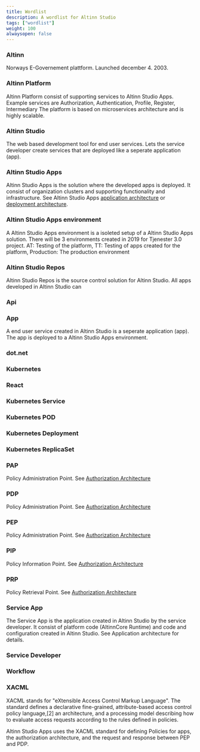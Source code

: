 ```yaml
---
title: Wordlist
description: A wordlist for Altinn Studio
tags: ["wordlist"]
weight: 100
alwaysopen: false
---
```


### Altinn
Norways E-Governement plattform. Launched december 4. 2003.

### Altinn Platform
Altinn Platform consist of supporting services to Altinn Studio Apps.
Example services are Authorization, Authentication, Profile, Register, Intermediary
The platform is based on microservices architecture and is highly scalable. 

### Altinn Studio
The web based development tool for end user services. 
Lets the service developer create services that are deployed like a seperate application (app). 

### Altinn Studio Apps
Altinn Studio Apps is the solution where the developed apps is deployed.
It consist of organization clusters and supporting functionality and infrastructure.
 See Altinn Studio Apps [application architecture](/architecture/application/altinn-studio-apps/) or [deployment architecture](/architecture/deployment/altinn-studio-apps/).

### Altinn Studio Apps environment
A Altinn Studio Apps environment is a isoleted setup of a Altinn Studio Apps solution. There will be 3 environments created
in 2019 for Tjenester 3.0 project.  AT: Testing of the platform, TT: Testing of apps created for the platform, Production: The production environment

### Altinn Studio Repos
Altinn Studio Repos is the source control solution for Altinn Studio. All apps developed in Altinn Studio can 


### Api

### App
A end user service created in Altinn Studio is a seperate application (app). 
The app is deployed to a Altinn Studio Apps environment.

### dot.net 

### Kubernetes

### React

### Kubernetes Service

### Kubernetes POD

### Kubernetes Deployment

### Kubernetes ReplicaSet

### PAP
Policy Administration Point. See [Authorization Architecture](/architecture/security/authorization/altinn-studio-apps/)

### PDP 
Policy Administration Point. See [Authorization Architecture](/architecture/security/authorization/altinn-studio-apps/)

### PEP
Policy Administration Point. See [Authorization Architecture](/architecture/security/authorization/altinn-studio-apps/)

### PIP
Policy Information Point. See [Authorization Architecture](/architecture/security/authorization/altinn-studio-apps/)

### PRP
Policy Retrieval Point. See [Authorization Architecture](/architecture/security/authorization/altinn-studio-apps/)

### Service App
The Service App is the application created in Altinn Studio by the service
developer. It consist of platform code (AltinnCore Runtime) and code and 
configuration created in Altinn Studio. 
See Application architecture for details. 

### Service Developer


### Workflow


### XACML
XACML stands for "eXtensible Access Control Markup Language". The standard defines a 
declarative fine-grained, attribute-based access control policy language,[2] an architecture, 
and a processing model describing how to evaluate access requests according to the rules defined in policies.

Altinn Studio Apps uses the XACML standard for defining Policies for apps, the authorization architecture, 
and the request and response between PEP and PDP.
